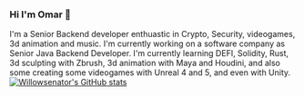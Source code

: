 ### Hi I'm Omar 👋
I'm a Senior Backend developer enthuastic in Crypto, Security, videogames, 3d animation and music.
I'm currently working on a software company as Senior Java Backend Developer.
I'm currently learning DEFI, Solidity, Rust, 3d sculpting with Zbrush, 3d animation with Maya and Houdini, and also some creating some videogames with Unreal 4 and 5, and even with Unity.
[![Willowsenator's GitHub stats](https://github-readme-stats.vercel.app/api?username=willowsenator)](https://github.com/willowsenator/github-readme-stats)

<!--
**willowsenator/willowsenator** is a ✨ _special_ ✨ repository because its `README.md` (this file) appears on your GitHub profile.

Here are some ideas to get you started:

- 🔭 I’m currently working on ...
- 🌱 I’m currently learning ...
- 👯 I’m looking to collaborate on ...
- 🤔 I’m looking for help with ...
- 💬 Ask me about ...
- 📫 How to reach me: ...
- 😄 Pronouns: ...
- ⚡ Fun fact: ...
-->
